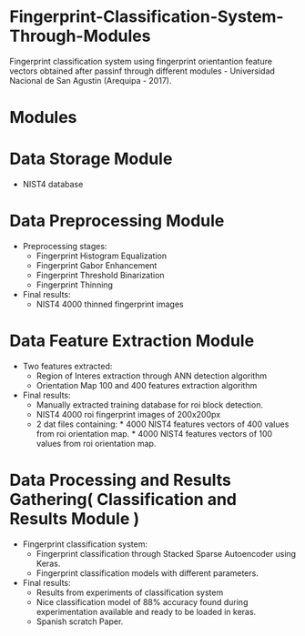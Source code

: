 # Fingerprint-Classification-System-Through-Modules
Fingerprint classification system using fingerprint orientantion feature vectors obtained after passinf through different modules - Universidad Nacional de San Agustin (Arequipa - 2017).

# Modules
# Data Storage Module
- NIST4 database
# Data Preprocessing Module
- Preprocessing stages:
  * Fingerprint Histogram Equalization
  * Fingerprint Gabor Enhancement
  * Fingerprint Threshold Binarization
  * Fingerprint Thinning
- Final results:
  * NIST4 4000 thinned fingerprint images
# Data Feature Extraction Module
- Two features extracted:
  * Region of Interes extraction through ANN detection algorithm
  * Orientation Map 100 and 400 features extraction algorithm
- Final results:
  * Manually extracted training database for roi block detection.
  * NIST4 4000 roi fingerprint images of 200x200px
  * 2 dat files containing:
        * 4000 NIST4 features vectors of 400 values from roi orientation map.
        * 4000 NIST4 features vectors of 100 values from roi orientation map.
# Data Processing and Results Gathering( Classification and Results  Module )
- Fingerprint classification system:
  * Fingerprint classification through Stacked Sparse Autoencoder using Keras.
  * Fingerprint classification models with different parameters.
- Final results:
  * Results from experiments of classification system
  * Nice classification model of 88% accuracy found during experimentation available and ready to be loaded in keras.
  * Spanish scratch Paper.
